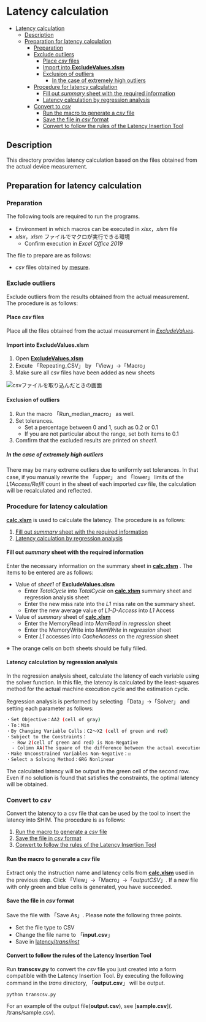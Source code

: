 # Latency calculation

- [Latency calculation](#latency-calculation)
  - [Description](#description)
  - [Preparation for latency calculation](#preparation-for-latency-calculation)
    - [Preparation](#preparation)
    - [Exclude outliers](#exclude-outliers)
      - [Place *csv* files](#place-csv-files)
      - [Import into **ExcludeValues.xlsm**](#import-into-excludevaluesxlsm)
      - [Exclusion of outliers](#exclusion-of-outliers)
        - [In the case of extremely high outliers](#in-the-case-of-extremely-high-outliers)
    - [Procedure for latency calculation](#procedure-for-latency-calculation)
      - [Fill out *summary* sheet with the required information](#fill-out-summary-sheet-with-the-required-information)
      - [Latency calculation by regression analysis](#latency-calculation-by-regression-analysis)
    - [Convert to *csv*](#convert-to-csv)
      - [Run the macro to generate a *csv* file](#run-the-macro-to-generate-a-csv-file)
      - [Save the file in *csv* format](#save-the-file-in-csv-format)
      - [Convert to follow the rules of the Latency Insertion Tool](#convert-to-follow-the-rules-of-the-latency-insertion-tool)

## Description

This directory provides latency calculation based on the files obtained from the actual device measurement.

## Preparation for latency calculation
### Preparation

The following tools are required to run the programs.

+ Environment in which macros can be executed in *xlsx*，*xlsm* file
+ *xlsx*，*xlsm* ファイルでマクロが実行できる環境
  + Confirm execution in *Excel Office 2019*

The file to prepare are as follows:

+ *csv* files obtained by [mesure](../mesure).

### Exclude outliers

Exclude outliers from the results obtained from the actual measurement. 
The procedure is as follows:

#### Place *csv* files

Place all the files obtained from the actual measurement in [*ExcludeValues*](/ExcludeValues).

#### Import into **ExcludeValues.xlsm** 

1. Open [**ExcludeValues.xlsm**](/ExcludeValues/ExcludeValues.xlsm) 
2. Excute 「Repeating_CSV」 by 「View」→「Macro」
3. Make sure all csv files have been added as new sheets

![csvファイルを取り込んだときの画面](../images/csv.bmp)

#### Exclusion of outliers

1. Run the macro 「Run_median_macro」 as well.
2. Set tolerances.
   + Set a percentage between 0 and 1, such as 0.2 or 0.1
   + If you are not particular about the range, set both items to 0.1
3. Comfirm that the excluded results are printed on *sheet1*.

##### In the case of extremely high outliers

There may be many extreme outliers due to uniformly set tolerances.
In that case, if you manually rewrite the 「upper」 and 「lower」 limits of the *L1Access/Refill* count in the sheet of each imported *csv* file, the calculation will be recalculated and reflected.

### Procedure for latency calculation

[**calc.xlsm**](/calc.xlsm) is used to calculate the latency. 
The procedure is as follows:

1. [Fill out *summary* sheet with the required information](#Fill-out-*summary*-sheet-with-the-required-information)
2. [Latency calculation by regression analysis](#Latency-calculation-by-regression-analysis)

#### Fill out *summary* sheet with the required information

Enter the necessary information on the summary sheet in [**calc.xlsm**](/calc.xlsm) .
The items to be entered are as follows:

+ Value of *sheet1* of **ExcludeValues.xlsm**
  + Enter *TotalCycle* into *TotalCycle* on [**calc.xlsm**](/calc.xlsm) summary sheet and regression analysis sheet
  + Enter the new miss rate into the *L1* miss rate on the summary sheet.
  + Enter the new average value of *L1-D-Access* into *L1* Access
+ Value of *summary* sheet of [**calc.xlsm**](/calc.xlsm)
  + Enter the MemoryRead into *MemRead* in *regression* sheet
  + Enter the MemoryWrite into *MemWrite* in *regression* sheet
  + Enter *L1* accesses into *CacheAccess* on the *regression* sheet

※ The orange cells on both sheets should be fully filled.

#### Latency calculation by regression analysis

In the regression analysis sheet, calculate the latency of each variable using the solver function.
In this file, the latency is calculated by the least-squares method for the actual machine execution cycle and the estimation cycle.

Regression analysis is performed by selecting 「Data」→「Solver」 and setting each parameter as follows:

```bash
・Set Objective：AA2 (cell of gray)
・To：Min
・By Changing Variable Cells：C2～X2 (cell of green and red)
・Subject to the Constraints：
  - Row 2(cell of green and red) is Non-Negative
  - Colimn AA(The square of the difference between the actual execution cycle and the estimation cycle) is within ±0.2
・Make Unconstrained Variables Non-Negative：☑
・Select a Solving Method：GRG Nonlinear
```

The calculated latency will be output in the green cell of the second row.
Even if no solution is found that satisfies the constraints, the optimal latency will be obtained.

### Convert to *csv*

Convert the latency to a csv file that can be used by the tool to insert the latency into SHIM. 
The procedure is as follows:

1. [Run the macro to generate a *csv* file](#Run-the-macro-to-generate-a-*csv*file)
2. [Save the file in *csv* format](#Save-the-file-in-*csv*-format)
3. [Convert to follow the rules of the Latency Insertion Tool](#Convert-to-follow-the-rules-of-the-Latency-Insertion-Tool.)

#### Run the macro to generate a *csv* file

Extract only the instruction name and latency cells from [**calc.xlsm**](/calc.xlsm) used in the previous step.
Click 「View」→「Macro」→「*outputCSV*」. 
If a new file with only green and blue cells is generated, you have succeeded.

#### Save the file in *csv* format

Save the file with 「Save As」. Please note the following three points.

+ Set the file type to CSV
+ Change the file name to 「**input.csv**」
+ Save in [latency/*trans*/*inst*](trans/inst)

#### Convert to follow the rules of the Latency Insertion Tool

Run **transcsv.py** to convert the *csv* file you just created into a form compatible with the Latency Insertion Tool.
By executing the following command in the *trans* directory, 「**output.csv**」 will be output.

`python transcsv.py`

For an example of the output file(**output.csv**), see [**sample.csv**](. /trans/sample.csv).